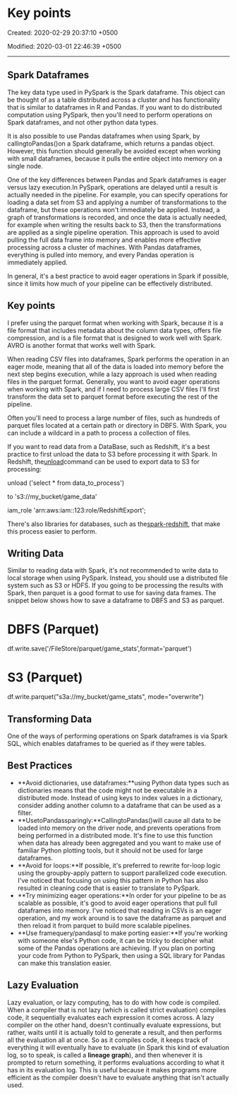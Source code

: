 # Key points

Created: 2020-02-29 20:37:10 +0500

Modified: 2020-03-01 22:46:39 +0500

---

## Spark Dataframes

The key data type used in PySpark is the Spark dataframe. This object can be thought of as a table distributed across a cluster and has functionality that is similar to dataframes in R and Pandas. If you want to do distributed computation using PySpark, then you'll need to perform operations on Spark dataframes, and not other python data types.

It is also possible to use Pandas dataframes when using Spark, by callingtoPandas()on a Spark dataframe, which returns a pandas object. However, this function should generally be avoided except when working with small dataframes, because it pulls the entire object into memory on a single node.

One of the key differences between Pandas and Spark dataframes is eager versus lazy execution.In PySpark, operations are delayed until a result is actually needed in the pipeline. For example, you can specify operations for loading a data set from S3 and applying a number of transformations to the dataframe, but these operations won't immediately be applied. Instead, a graph of transformations is recorded, and once the data is actually needed, for example when writing the results back to S3, then the transformations are applied as a single pipeline operation. This approach is used to avoid pulling the full data frame into memory and enables more effective processing across a cluster of machines. With Pandas dataframes, everything is pulled into memory, and every Pandas operation is immediately applied.

In general, it's a best practice to avoid eager operations in Spark if possible, since it limits how much of your pipeline can be effectively distributed.

## Key points

I prefer using the parquet format when working with Spark, because it is a file format that includes metadata about the column data types, offers file compression, and is a file format that is designed to work well with Spark. AVRO is another format that works well with Spark.

When reading CSV files into dataframes, Spark performs the operation in an eager mode, meaning that all of the data is loaded into memory before the next step begins execution, while a lazy approach is used when reading files in the parquet format. Generally, you want to avoid eager operations when working with Spark, and if I need to process large CSV files I'll first transform the data set to parquet format before executing the rest of the pipeline.

Often you'll need to process a large number of files, such as hundreds of parquet files located at a certain path or directory in DBFS. With Spark, you can include a wildcard in a path to process a collection of files.

If you want to read data from a DataBase, such as Redshift, it's a best practice to first unload the data to S3 before processing it with Spark. In Redshift, the[unload](https://docs.aws.amazon.com/redshift/latest/dg/t_Unloading_tables.html)command can be used to export data to S3 for processing:

unload ('select * from data_to_process')

to 's3://my_bucket/game_data'

iam_role 'arn:aws:iam::123:role/RedshiftExport';

There's also libraries for databases, such as the[spark-redshift](https://github.com/databricks/spark-redshift), that make this process easier to perform.

## Writing Data

Similar to reading data with Spark, it's not recommended to write data to local storage when using PySpark. Instead, you should use a distributed file system such as S3 or HDFS. If you going to be processing the results with Spark, then parquet is a good format to use for saving data frames. The snippet below shows how to save a dataframe to DBFS and S3 as parquet.

# DBFS (Parquet)

df.write.save('/FileStore/parquet/game_stats',format='parquet')

# S3 (Parquet)

df.write.parquet("s3a://my_bucket/game_stats", mode="overwrite")

## Transforming Data

One of the ways of performing operations on Spark dataframes is via Spark SQL, which enables dataframes to be queried as if they were tables.

## Best Practices
-   **Avoid dictionaries, use dataframes:**using Python data types such as dictionaries means that the code might not be executable in a distributed mode. Instead of using keys to index values in a dictionary, consider adding another column to a dataframe that can be used as a filter.
-   **UsetoPandassparingly:**CallingtoPandas()will cause all data to be loaded into memory on the driver node, and prevents operations from being performed in a distributed mode. It's fine to use this function when data has already been aggregated and you want to make use of familiar Python plotting tools, but it should not be used for large dataframes.
-   **Avoid for loops:**If possible, it's preferred to rewrite for-loop logic using the groupby-apply pattern to support parallelized code execution. I've noticed that focusing on using this pattern in Python has also resulted in cleaning code that is easier to translate to PySpark.
-   **Try minimizing eager operations:**In order for your pipeline to be as scalable as possible, it's good to avoid eager operations that pull full dataframes into memory. I've noticed that reading in CSVs is an eager operation, and my work around is to save the dataframe as parquet and then reload it from parquet to build more scalable pipelines.
-   **Use framequery/pandasql to make porting easier:**If you're working with someone else's Python code, it can be tricky to decipher what some of the Pandas operations are achieving. If you plan on porting your code from Python to PySpark, then using a SQL library for Pandas can make this translation easier.

## Lazy Evaluation

Lazy evaluation, or lazy computing, has to do with how code is compiled. When a compiler that is not lazy (which is called strict evaluation) compiles code, it sequentially evaluates each expression it comes across. A lazy compiler on the other hand, doesn't continually evaluate expressions, but rather, waits until it is actually told to generate a result, and then performs all the evaluation all at once. So as it compiles code, it keeps track of everything it will eventually have to evaluate (in Spark this kind of evaluation log, so to speak, is called a **lineage graph**), and then whenever it is prompted to return something, it performs evaluations according to what it has in its evaluation log. This is useful because it makes programs more efficient as the compiler doesn't have to evaluate anything that isn't actually used.
